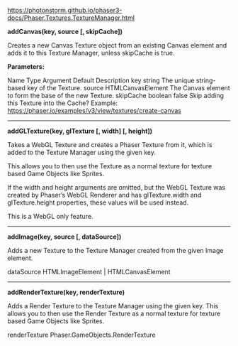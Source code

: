 https://photonstorm.github.io/phaser3-docs/Phaser.Textures.TextureManager.html

**addCanvas(key, source [, skipCache])**

Creates a new Canvas Texture object from an existing Canvas element and adds it to this Texture Manager, unless skipCache is true.

**Parameters:**

Name	Type	Argument	Default	Description
key	string			The unique string-based key of the Texture.
source	HTMLCanvasElement			The Canvas element to form the base of the new Texture.
skipCache	boolean	<optional>	false	Skip adding this Texture into the Cache?
Example: https://phaser.io/examples/v3/view/textures/create-canvas

---

**addGLTexture(key, glTexture [, width] [, height])**

Takes a WebGL Texture and creates a Phaser Texture from it, which is added to the Texture Manager using the given key.

This allows you to then use the Texture as a normal texture for texture based Game Objects like Sprites.

If the width and height arguments are omitted, but the WebGL Texture was created by Phaser’s WebGL Renderer and has glTexture.width and glTexture.height properties, these values will be used instead.

This is a WebGL only feature.

---

**addImage(key, source [, dataSource])**

Adds a new Texture to the Texture Manager created from the given Image element.

dataSource	HTMLImageElement | HTMLCanvasElement

---

**addRenderTexture(key, renderTexture)**

Adds a Render Texture to the Texture Manager using the given key. This allows you to then use the Render Texture as a normal texture for texture based Game Objects like Sprites.

renderTexture	Phaser.GameObjects.RenderTexture
